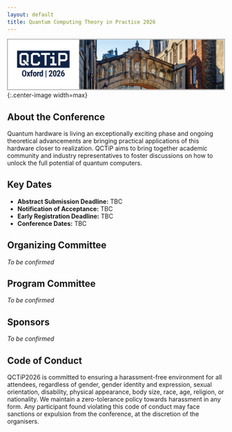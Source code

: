 ```yaml
---
layout: default
title: Quantum Computing Theory in Practice 2026
---
```


![Oxford Bridge of Sighs](assets/images/cover.png){:.center-image width=max}

## About the Conference

Quantum hardware is living an exceptionally exciting phase and ongoing theoretical advancements are bringing practical applications of this hardware closer to realization. QCTiP aims to bring together academic community and industry representatives to foster discussions on how to unlock the full potential of quantum computers.


## Key Dates

- **Abstract Submission Deadline:** TBC
- **Notification of Acceptance:** TBC
- **Early Registration Deadline:** TBC
- **Conference Dates:** TBC


## Organizing Committee

_To be confirmed_

## Program Committee

_To be confirmed_

## Sponsors

_To be confirmed_

## Code of Conduct

QCTiP2026 is committed to ensuring a harassment-free environment for all attendees, regardless of gender, gender identity and expression, sexual orientation, disability, physical appearance, body size, race, age, religion, or nationality. We maintain a zero-tolerance policy towards harassment in any form. Any participant found violating this code of conduct may face sanctions or expulsion from the conference, at the discretion of the organisers.

<!--
TODO: provide details for reporting CoC violations and getting local support. (see QCTiP 2025 website for example)
-->

